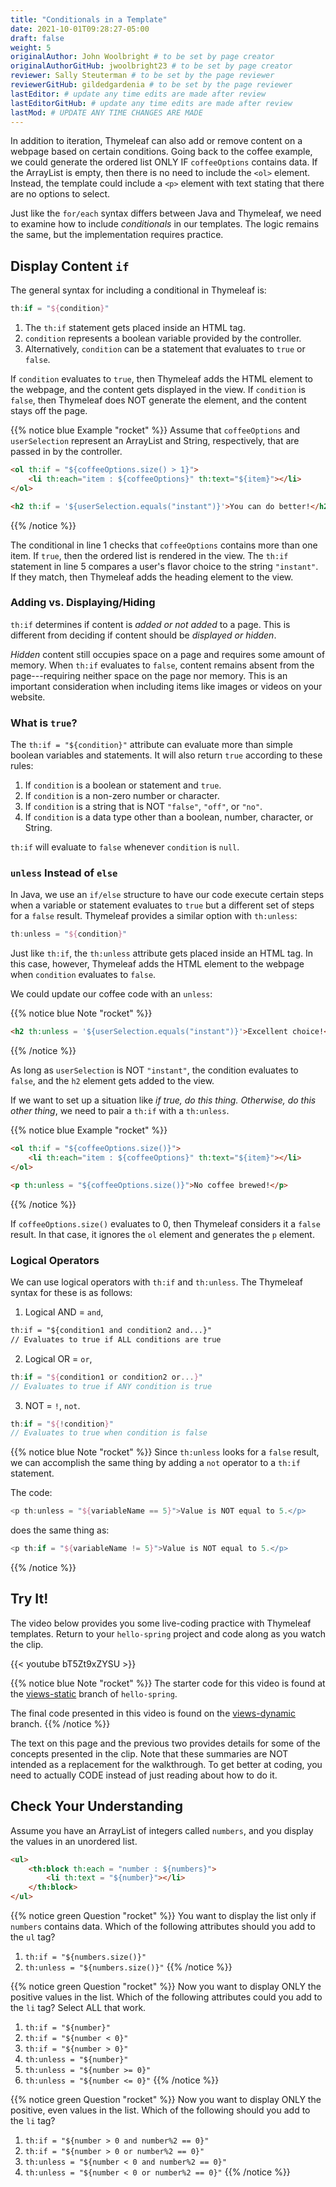 ```yaml
---
title: "Conditionals in a Template"
date: 2021-10-01T09:28:27-05:00
draft: false
weight: 5
originalAuthor: John Woolbright # to be set by page creator
originalAuthorGitHub: jwoolbright23 # to be set by page creator
reviewer: Sally Steuterman # to be set by the page reviewer
reviewerGitHub: gildedgardenia # to be set by the page reviewer
lastEditor: # update any time edits are made after review
lastEditorGitHub: # update any time edits are made after review
lastMod: # UPDATE ANY TIME CHANGES ARE MADE
---
```


In addition to iteration, Thymeleaf can also add or remove content on a
webpage based on certain conditions. Going back to the coffee example, we could
generate the ordered list ONLY IF `coffeeOptions` contains data. If the
ArrayList is empty, then there is no need to include the `<ol>` element.
Instead, the template could include a `<p>` element with text stating that
there are no options to select.

Just like the `for/each` syntax differs between Java and Thymeleaf, we need
to examine how to include *conditionals* in our templates. The logic remains
the same, but the implementation requires practice.

## Display Content `if`

The general syntax for including a conditional in Thymeleaf is:

```groovy
th:if = "${condition}"
```

1. The `th:if` statement gets placed inside an HTML tag.
1. `condition` represents a boolean variable provided by the controller.
1. Alternatively, `condition` can be a statement that evaluates to `true` or `false`.

If `condition` evaluates to `true`, then Thymeleaf adds the HTML element to
the webpage, and the content gets displayed in the view. If `condition` is
`false`, then Thymeleaf does NOT generate the element, and the content stays
off the page.

{{% notice blue Example "rocket" %}}
Assume that `coffeeOptions` and `userSelection` represent an ArrayList
and String, respectively, that are passed in by the controller.

```html
<ol th:if = "${coffeeOptions.size() > 1}">
    <li th:each="item : ${coffeeOptions}" th:text="${item}"></li>
</ol>

<h2 th:if = '${userSelection.equals("instant")}'>You can do better!</h2>
```
{{% /notice %}}

The conditional in line 1 checks that `coffeeOptions` contains more than one
item. If `true`, then the ordered list is rendered in the view. The
`th:if` statement in line 5 compares a user's flavor choice to the string
`"instant"`. If they match, then Thymeleaf adds the heading element to the
view.

### Adding vs. Displaying/Hiding

`th:if` determines if content is *added or not added* to a page. This is
different from deciding if content should be *displayed or hidden*.

*Hidden* content still occupies space on a page and requires some amount of
memory. When `th:if` evaluates to `false`, content remains absent from the
page---requiring neither space on the page nor memory. This is an important
consideration when including items like images or videos on your website.

### What is `true`?

The `th:if = "${condition}"` attribute can evaluate more than simple boolean
variables and statements. It will also return `true` according to these
rules:

1. If `condition` is a boolean or statement and `true`.
1. If `condition` is a non-zero number or character.
1. If `condition` is a string that is NOT `"false"`, `"off"`, or `"no"`.
1. If `condition` is a data type other than a boolean, number, character, or String.

`th:if` will evaluate to `false` whenever `condition` is `null`.

### `unless` Instead of `else`

In Java, we use an `if/else` structure to have our code execute certain steps
when a variable or statement evaluates to `true` but a different set of steps
for a `false` result. Thymeleaf provides a similar option with `th:unless`:

```groovy
th:unless = "${condition}"
```

Just like `th:if`, the `th:unless` attribute gets placed inside an HTML
tag. In this case, however, Thymeleaf adds the HTML element to the webpage when
`condition` evaluates to `false`.

We could update our coffee code with an `unless`:

{{% notice blue Note "rocket" %}}
```html
<h2 th:unless = '${userSelection.equals("instant")}'>Excellent choice!</h2>

```
{{% /notice %}}

As long as `userSelection` is NOT `"instant"`, the condition evaluates to `false`, and the `h2` element gets added to the view.

If we want to set up a situation like *if true, do this thing. Otherwise, do this other thing*, we need to pair a `th:if` with a `th:unless`.

{{% notice blue Example "rocket" %}}
```html
<ol th:if = "${coffeeOptions.size()}">
    <li th:each="item : ${coffeeOptions}" th:text="${item}"></li>
</ol>

<p th:unless = "${coffeeOptions.size()}">No coffee brewed!</p>
```
{{% /notice %}}

If `coffeeOptions.size()` evaluates to 0, then Thymeleaf considers it a `false` result. In that case, it ignores the `ol` element and generates the `p` element.

### Logical Operators

We can use logical operators with `th:if` and `th:unless`. The Thymeleaf syntax for these is as follows:

1. Logical AND = `and`,

```html
th:if = "${condition1 and condition2 and...}"
// Evaluates to true if ALL conditions are true
```

2. Logical OR = `or`,

```groovy
th:if = "${condition1 or condition2 or...}"
// Evaluates to true if ANY condition is true
```

3. NOT = `!`, `not`.

```groovy
th:if = "${!condition}"
// Evaluates to true when condition is false
```

{{% notice blue Note "rocket" %}}
Since `th:unless` looks for a `false` result, we can accomplish the same
thing by adding a `not` operator to a `th:if` statement.

The code:

```groovy
<p th:unless = "${variableName == 5}">Value is NOT equal to 5.</p>

```

does the same thing as:

```groovy
<p th:if = "${variableName != 5}">Value is NOT equal to 5.</p>

```
{{% /notice %}}

## Try It!

The video below provides you some live-coding practice with Thymeleaf
templates. Return to your ``hello-spring`` project and code along as you watch
the clip.

{{< youtube bT5Zt9xZYSU >}}

{{% notice blue Note "rocket" %}}
The starter code for this video is found at the [views-static](https://github.com/LaunchCodeEducation/hello-spring/tree/views-static) branch of `hello-spring`. 

The final code presented in this video is found on the [views-dynamic](https://github.com/LaunchCodeEducation/hello-spring/tree/views-dynamic) branch.
{{% /notice %}}

The text on this page and the previous two provides details for some of the
concepts presented in the clip. Note that these summaries are NOT intended as
a replacement for the walkthrough. To get better at coding, you need to
actually CODE instead of just reading about how to do it.

## Check Your Understanding

Assume you have an ArrayList of integers called `numbers`, and you display
the values in an unordered list.

```html
<ul>
    <th:block th:each = "number : ${numbers}">
        <li th:text = "${number}"></li>
    </th:block>
</ul>
```

{{% notice green Question "rocket" %}}
You want to display the list only if `numbers` contains data. Which of the
following attributes should you add to the `ul` tag?

1. `th:if = "${numbers.size()}"`
1. `th:unless = "${numbers.size()}"`
{{% /notice %}}

{{% notice green Question "rocket" %}}
Now you want to display ONLY the positive values in the list. Which of the following attributes could you add to the `li` tag? Select ALL that work.

1. `th:if = "${number}"`
1. `th:if = "${number < 0}"`
1. `th:if = "${number > 0}"`
1. `th:unless = "${number}"`
1. `th:unless = "${number >= 0}"`
1. `th:unless = "${number <= 0}"`
{{% /notice %}}

{{% notice green Question "rocket" %}}
Now you want to display ONLY the positive, even values in the list. Which of the following should you add to the `li` tag?

1. `th:if = "${number > 0 and number%2 == 0}"`
1. `th:if = "${number > 0 or number%2 == 0}"`
1. `th:unless = "${number < 0 and number%2 == 0}"`
1. `th:unless = "${number < 0 or number%2 == 0}"`
{{% /notice %}}